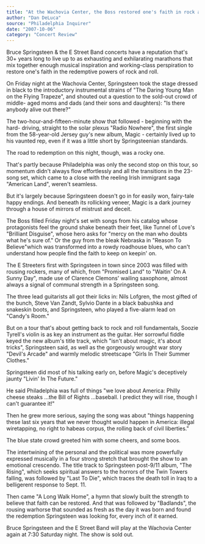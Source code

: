 ```yaml
---
title: "At the Wachovia Center, the Boss restored one's faith in rock and roll"
author: "Dan DeLuca"
source: "Philadelphia Inquirer"
date: "2007-10-06"
category: "Concert Review"
---
```


Bruce Springsteen & the E Street Band concerts have a reputation that's 30+ years long to live up to as exhausting and exhilarating marathons that mix together enough musical inspiration and working-class perspiration to restore one's faith in the redemptive powers of rock and roll.

On Friday night at the Wachovia Center, Springsteen took the stage dressed in black to the introductory instrumental strains of "The Daring Young Man on the Flying Trapeze", and shouted out a question to the sold-out crowd of middle- aged moms and dads (and their sons and daughters): "Is there anybody alive out there?"

The two-hour-and-fifteen-minute show that followed - beginning with the hard- driving, straight to the solar plexus "Radio Nowhere", the first single from the 58-year-old Jersey guy's new album, Magic - certainly lived up to his vaunted rep, even if it was a little short by Springsteenian standards.

The road to redemption on this night, though, was a rocky one.

That's partly because Philadelphia was only the second stop on this tour, so momentum didn't always flow effortlessly and all the transitions in the 23-song set, which came to a close with the reeling Irish immigrant saga "American Land", weren't seamless.

But it's largely because Springsteen doesn't go in for easily won, fairy-tale happy endings. And beneath its rollicking veneer, Magic is a dark journey through a house of mirrors of mistrust and deceit.

The Boss filled Friday night's set with songs from his catalog whose protagonists feel the ground shake beneath their feet, like Tunnel of Love's "Brilliant Disguise", whose hero asks for "mercy on the man who doubts what he's sure of." Or the guy from the bleak Nebraska in "Reason To Believe"which was transformed into a rowdy roadhouse blues, who can't understand how people find the faith to keep on keepin' on.

The E Streeters first with Springsteen in town since 2003 was filled with rousing rockers, many of which, from "Promised Land" to "Waitin' On A Sunny Day", made use of Clarence Clemons' wailing saxophone, almost always a signal of communal strength in a Springsteen song.

The three lead guitarists all got their licks in: Nils Lofgren, the most gifted of the bunch, Steve Van Zandt, Sylvio Dante in a black babushka and snakeskin boots, and Springsteen, who played a five-alarm lead on "Candy's Room."

But on a tour that's about getting back to rock and roll fundamentals, Soozie Tyrell's violin is as key an instrument as the guitar. Her sorrowful fiddle keyed the new album's title track, which "isn't about magic, it's about tricks", Springsteen said, as well as the gorgeously wrought war story "Devil's Arcade" and warmly melodic streetscape "Girls In Their Summer Clothes."

Springsteen did most of his talking early on, before Magic's deceptively jaunty "Livin' In The Future."

He said Philadelphia was full of things "we love about America: Philly cheese steaks ...the Bill of Rights ...baseball. I predict they will rise, though I can't guarantee it!"

Then he grew more serious, saying the song was about "things happening these last six years that we never thought would happen in America: illegal wiretapping, no right to habeas corpus, the rolling back of civil liberties."

The blue state crowd greeted him with some cheers, and some boos.

The intertwining of the personal and the political was more powerfully expressed musically in a four strong stretch that brought the show to an emotional crescendo. The title track to Springsteen post-9/11 album, "The Rising", which seeks spiritual answers to the horrors of the Twin Towers falling, was followed by "Last To Die", which traces the death toll in Iraq to a belligerent response to Sept. 11.

Then came "A Long Walk Home", a hymn that slowly built the strength to believe that faith can be restored. And that was followed by "Badlands", the rousing warhorse that sounded as fresh as the day it was born and found the redemption Springsteen was looking for, every inch of it earned.

Bruce Springsteen and the E Street Band will play at the Wachovia Center again at 7:30 Saturday night. The show is sold out.
